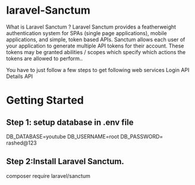 # laravel-Sanctum

What is Laravel Sanctum ? Laravel Sanctum provides a featherweight authentication system for SPAs (single page applications), mobile applications, and simple, token based APIs. Sanctum allows each user of your application to generate multiple API tokens for their account. These tokens may be granted abilities / scopes which specify which actions the tokens are allowed to perform..

You have to just follow a few steps to get following web services
Login API
Details API

# Getting Started

## Step 1: setup database in .env file

DB_DATABASE=youtube
DB_USERNAME=root
DB_PASSWORD= rashed@123
 
## Step 2:Install Laravel Sanctum.

composer require laravel/sanctum
